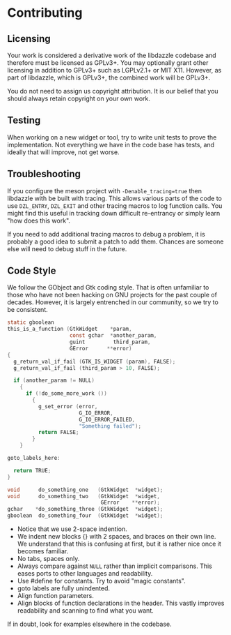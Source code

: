 # Contributing

## Licensing

Your work is considered a derivative work of the libdazzle codebase and therefore must be licensed as GPLv3+.
You may optionally grant other licensing in addition to GPLv3+ such as LGPLv2.1+ or MIT X11.
However, as part of libdazzle, which is GPLv3+, the combined work will be GPLv3+.

You do not need to assign us copyright attribution.
It is our belief that you should always retain copyright on your own work.

## Testing

When working on a new widget or tool, try to write unit tests to prove the implementation.
Not everything we have in the code base has tests, and ideally that will improve, not get worse.

## Troubleshooting

If you configure the meson project with `-Denable_tracing=true` then libdazzle with be built with tracing.
This allows various parts of the code to use `DZL_ENTRY`, `DZL_EXIT` and other tracing macros to log function calls.
You might find this useful in tracking down difficult re-entrancy or simply learn "how does this work".

If you need to add additional tracing macros to debug a problem, it is probably a good idea to submit a patch to add them.
Chances are someone else will need to debug stuff in the future.

## Code Style

We follow the GObject and Gtk coding style.
That is often unfamiliar to those who have not been hacking on GNU projects for the past couple of decades.
However, it is largely entrenched in our community, so we try to be consistent.

```c
static gboolean
this_is_a_function (GtkWidget    *param,
                    const gchar  *another_param,
                    guint         third_param,
                    GError      **error)
{
  g_return_val_if_fail (GTK_IS_WIDGET (param), FALSE);
  g_return_val_if_fail (third_param > 10, FALSE);

  if (another_param != NULL)
    {
      if (!do_some_more_work ())
        {
          g_set_error (error,
                       G_IO_ERROR,
                       G_IO_ERROR_FAILED,
                       "Something failed");
          return FALSE;
        }
    }

goto_labels_here:

  return TRUE;
}
```

```c
void      do_something_one   (GtkWidget  *widget);
void      do_something_two   (GtkWidget  *widget,
                              GError    **error);
gchar    *do_something_three (GtkWidget  *widget);
gboolean  do_something_four  (GtkWidget  *widget);
```

 * Notice that we use 2-space indention.
 * We indent new blocks {} with 2 spaces, and braces on their own line. We understand that this is confusing at first, but it is rather nice once it becomes familiar.
 * No tabs, spaces only.
 * Always compare against `NULL` rather than implicit comparisons. This eases ports to other languages and readability.
 * Use #define for constants. Try to avoid "magic constants".
 * goto labels are fully unindented.
 * Align function parameters.
 * Align blocks of function declarations in the header. This vastly improves readability and scanning to find what you want.

If in doubt, look for examples elsewhere in the codebase.

